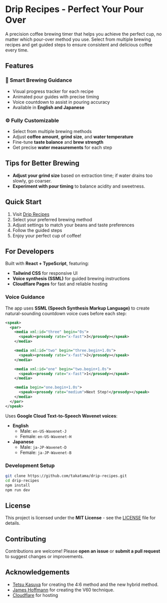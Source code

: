 # Drip Recipes - Perfect Your Pour Over

A precision coffee brewing timer that helps you achieve the perfect cup, no matter which pour-over method you use. Select from multiple brewing recipes and get guided steps to ensure consistent and delicious coffee every time.

## Features

### 🎯 Smart Brewing Guidance
- Visual progress tracker for each recipe
- Animated pour guides with precise timing
- Voice countdown to assist in pouring accuracy
- Available in **English and Japanese**

### ⚙️ Fully Customizable
- Select from multiple brewing methods
- Adjust **coffee amount**, **grind size**, and **water temperature**
- Fine-tune **taste balance** and **brew strength**
- Get precise **water measurements** for each step

## Tips for Better Brewing

- **Adjust your grind size** based on extraction time; if water drains too slowly, go coarser.
- **Experiment with pour timing** to balance acidity and sweetness.

## Quick Start

1. Visit [Drip Recipes](https://drip-recipes.pages.dev/)
2. Select your preferred brewing method
3. Adjust settings to match your beans and taste preferences
4. Follow the guided steps
5. Enjoy your perfect cup of coffee!

## For Developers

Built with **React + TypeScript**, featuring:
- **Tailwind CSS** for responsive UI
- **Voice synthesis (SSML)** for guided brewing instructions
- **Cloudflare Pages** for fast and reliable hosting

### Voice Guidance
The app uses **SSML (Speech Synthesis Markup Language)** to create natural-sounding countdown voice cues before each step:

```xml
<speak>
  <par>
    <media xml:id="three" begin="0s">
      <speak><prosody rate="x-fast">3</prosody></speak>
    </media>

    <media xml:id="two" begin="three.begin+1.0s">
      <speak><prosody rate="x-fast">2</prosody></speak>
    </media>

    <media xml:id="one" begin="two.begin+1.0s">
      <speak><prosody rate="x-fast">1</prosody></speak>
    </media>

    <media begin="one.begin+1.0s">
      <speak><prosody rate="medium">Next Step!</prosody></speak>
    </media>
  </par>
</speak>
```

Uses **Google Cloud Text-to-Speech Wavenet voices**:

- **English**
  - Male: `en-US-Wavenet-J`
  - Female: `en-US-Wavenet-H`
- **Japanese**
  - Male: `ja-JP-Wavenet-D`
  - Female: `ja-JP-Wavenet-B`

### Development Setup

```bash
git clone https://github.com/takatama/drip-recipes.git
cd drip-recipes
npm install
npm run dev
```

## License
This project is licensed under the **MIT License** - see the [LICENSE](LICENSE) file for details.

## Contributing
Contributions are welcome! Please **open an issue** or **submit a pull request** to suggest changes or improvements.

## Acknowledgements
- [Tetsu Kasuya](https://www.instagram.com/tetsukasuya/) for creating the 4:6 method and the new hybrid method.
- [James Hoffmann](https://www.jameshoffmann.co.uk/) for creating the V60 technique.
- [Cloudflare](https://pages.cloudflare.com/) for hosting

